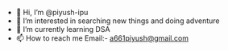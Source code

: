 - 👋 Hi, I’m @piyush-ipu
- 👀 I’m interested in searching new things and doing adventure 
- 🌱 I’m currently learning DSA
- 📫 How to reach me Email:- a661piyush@gmail.com

<!---
piyush-ipu/piyush-ipu is a ✨ special ✨ repository because its `README.md` (this file) appears on your GitHub profile.
You can click the Preview link to take a look at your changes.
--->

